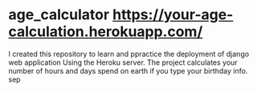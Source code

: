 # age_calculator https://your-age-calculation.herokuapp.com/
I created this repository to learn and ppractice the deployment of django web application Using the Heroku server. The project calculates your number of hours and days spend on earth if you type your birthday info. sep

